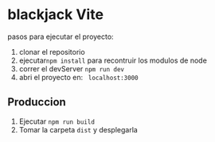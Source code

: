 # blackjack Vite

pasos para ejecutar el proyecto:

1. clonar el repositorio
2. ejecutar`` npm install `` para recontruir los modulos de node
3. correr el devServer ``` npm run dev ```
4. abri el proyecto en: `` localhost:3000``
## Produccion

1. Ejecutar `` npm run build ``
2. Tomar la carpeta `` dist `` y desplegarla